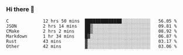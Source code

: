 ### Hi there 👋

<!--
**WShiBin/WShiBin** is a ✨ _special_ ✨ repository because its `README.md` (this file) appears on your GitHub profile.

Here are some ideas to get you started:

- 🔭 I’m currently working on ...
- 🌱 I’m currently learning ...
- 👯 I’m looking to collaborate on ...
- 🤔 I’m looking for help with ...
- 💬 Ask me about ...
- 📫 How to reach me: ...
- 😄 Pronouns: ...
- ⚡ Fun fact: ...
-->

<!--START_SECTION:waka-->

```text
C             12 hrs 50 mins  ██████████████░░░░░░░░░░░   56.05 %
JSON          2 hrs 14 mins   ██▒░░░░░░░░░░░░░░░░░░░░░░   09.81 %
CMake         2 hrs 2 mins    ██▒░░░░░░░░░░░░░░░░░░░░░░   08.92 %
Markdown      1 hr 34 mins    █▓░░░░░░░░░░░░░░░░░░░░░░░   06.87 %
Rust          43 mins         ▓░░░░░░░░░░░░░░░░░░░░░░░░   03.17 %
Other         42 mins         ▓░░░░░░░░░░░░░░░░░░░░░░░░   03.06 %
```

<!--END_SECTION:waka-->
